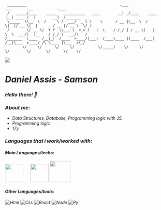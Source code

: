 
<div>
 
```
 _________                                           .___             .__       .__           .___           
 /   _____/____    _____   __________   ____        __| _/____    ____ |__| ____ |  |        __| _/_______  __
 \_____  \\__  \  /     \ /  ___/  _ \ /    \      / __ |\__  \  /    \|  |/ __ \|  |       / __ |/ __ \  \/ /
 /        \/ __ \|  Y Y  \\___ (  <_> )   |  \    / /_/ | / __ \|   |  \  \  ___/|  |__    / /_/ \  ___/\   / 
/_______  (____  /__|_|  /____  >____/|___|  /____\____ |(____  /___|  /__|\___  >____/ /\ \____ |\___  >\_/  
        \/     \/      \/     \/           \/_____/    \/     \/     \/        \/       \/      \/    \/      
```

![](https://user-images.githubusercontent.com/74038190/213910845-af37a709-8995-40d6-be59-724526e3c3d7.gif)

</div>

<div>

<i>

<h1> Daniel Assis - Samson </h1>

<i>

<h3> Hello there! 🎩 </h3>

<h3> About me: </h3>

<ul>
  <i>
<li> Data Structures, Database, Programming logic with JS. </li>
<li> Programming logic </li>
<li> 17y </li>
  </i>
  </ul>

<h3> Languages that i work/worked with: </h3>

<h4> Main Languages/techs:</h4>

<div>
<img style="margin-right: 20px" src="https://icongr.am/devicon/javascript-original.svg?size=78&color=currentColor" width="60" height="60"/>
<img src="https://github.com/user-attachments/assets/49d626aa-ffae-40ce-ace0-74bd4fcd16d6" width="60" height="60"/>
<img src="https://cdn.jsdelivr.net/gh/devicons/devicon@latest/icons/mysql/mysql-plain-wordmark.svg" width="70" height="70"/>
          
   
</div>

<h4> Other Languages/tools:</h4>

![Html](https://icongr.am/devicon/html5-original.svg?size=78&color=currentColor)
![Css](https://icongr.am/devicon/css3-original.svg?size=78&color=currentColor)
![React](https://icongr.am/devicon/react-original-wordmark.svg?size=78&color=currentColor)
![Node](https://icongr.am/devicon/nodejs-original.svg?size=78&color=currentColor)
![Py](https://icongr.am/devicon/python-original.svg?size=78&color=currentColor)

</div>
